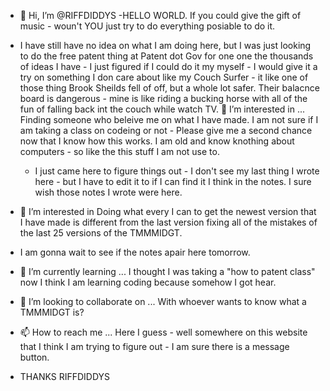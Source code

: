 - 👋 Hi, I’m @RIFFDIDDYS
-HELLO WORLD.  If you could give the gift of music - woun't YOU just try to do everything posiable to do it.
- I have still have no idea on what I am doing here, but I was just looking to do the free patent thing at Patent dot Gov for one one the thousands of ideas I have - I just figured if I could do it my myself - I would give it a try on something I don care about like my Couch Surfer - it like one of those thing Brook Sheilds fell of off, but a whole lot safer.  Their balacnce board is dangerous - mine is like riding a bucking horse with all of the fun of falling back int the couch while watch TV.
👀 I’m interested in ... Finding someone who beleive me on what I have made.  I am not sure if I am taking a class on codeing or not - Please give me a second chance now that I know how this works. I am old and know knothing about computers - so like the this stuff I am not use to. 
  - I just came here to figure things out - I don't see my last thing I wrote here - but I have to edit it to if I can find it I think in the notes.   I sure wish those notes I wrote were here.
- 👀 I’m interested in Doing what every I can to get the newest version that I have made is different from the last version fixing all of the mistakes of the last 25 versions of the TMMMIDGT.
- I am gonna wait to see if the notes apair here tomorrow.

  


- 🌱 I’m currently learning ... I thought I was taking a "how to patent class" now I think I am learning coding because somehow I got hear. 
- 💞️ I’m looking to collaborate on ... With whoever wants to know what a TMMMIDGT is?
- 📫 How to reach me ... Here I guess - well somewhere on this website that I think I am trying to figure out - I am sure there is a message button.

- THANKS RIFFDIDDYS

<!---
RIFFDIDDYS/RIFFDIDDYS is a ✨ special ✨ repository because its `README.md` (this file) appears on your GitHub profile.
You can click the Preview link to take a look at your changes.
--->
